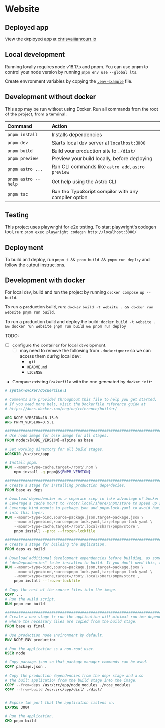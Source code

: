 # Website

## Deployed app

View the deployed app at
[chrisvaillancourt.io](https://www.chrisvaillancourt.io/)

## Local development

Running locally requires node v18.17.x and pnpm. You can use pnpm to control
your node version by running `pnpm env use --global lts`.

Create environment variables by copying the [`.env-example`](./env-example)
file.

## Development without docker

This app may be run without using Docker. Run all commands from the root of the
project, from a terminal:

| Command             | Action                                               |
| :------------------ | :--------------------------------------------------- |
| `pnpm install`      | Installs dependencies                                |
| `pnpm dev`          | Starts local dev server at `localhost:3000`          |
| `pnpm build`        | Build your production site to `./dist/`              |
| `pnpm preview`      | Preview your build locally, before deploying         |
| `pnpm astro ...`    | Run CLI commands like `astro add`, `astro preview`   |
| `pnpm astro --help` | Get help using the Astro CLI                         |
| `pnpm tsc`          | Run the TypeScript compiler with any compiler option |

## Testing

This project uses playwright for e2e testing. To start playwright's codegen
tool, run: `pnpm exec playwright codegen http://localhost:3000/  `

## Deployment

To build and deploy, run `pnpm i && pnpm build && pnpm run deploy` and follow
the output instructions.

## Development with docker

For local dev, build and run the project by running `docker compose up --build`.

To run a production build, run:
`docker build -t website . && docker run website pnpm run build`.

To run a production build and deploy the build:
`docker build -t website . && docker run website pnpm run build && pnpm run deploy`

TODO:

- [ ] configure the container for local development.
  - [ ] may need to remove the following from `.dockerignore` so we can access
        them during local dev:
    - `.git`
    - `README.md`
    - `LICENSE`
- Compare existing `Dockerfile` with the one generated by `docker init`:

```Dockerfile
# syntax=docker/dockerfile:1

# Comments are provided throughout this file to help you get started.
# If you need more help, visit the Dockerfile reference guide at
# https://docs.docker.com/engine/reference/builder/

ARG NODE_VERSION=18.15.0
ARG PNPM_VERSION=8.5.1

################################################################################
# Use node image for base image for all stages.
FROM node:${NODE_VERSION}-alpine as base

# Set working directory for all build stages.
WORKDIR /usr/src/app

# Install pnpm.
RUN --mount=type=cache,target=/root/.npm \
    npm install -g pnpm@${PNPM_VERSION}

################################################################################
# Create a stage for installing production dependecies.
FROM base as deps

# Download dependencies as a separate step to take advantage of Docker's caching.
# Leverage a cache mount to /root/.local/share/pnpm/store to speed up subsequent builds.
# Leverage bind mounts to package.json and pnpm-lock.yaml to avoid having to copy them
# into this layer.
RUN --mount=type=bind,source=package.json,target=package.json \
    --mount=type=bind,source=pnpm-lock.yaml,target=pnpm-lock.yaml \
    --mount=type=cache,target=/root/.local/share/pnpm/store \
    pnpm install --prod --frozen-lockfile

################################################################################
# Create a stage for building the application.
FROM deps as build

# Download additional development dependencies before building, as some projects require
# "devDependencies" to be installed to build. If you don't need this, remove this step.
RUN --mount=type=bind,source=package.json,target=package.json \
    --mount=type=bind,source=pnpm-lock.yaml,target=pnpm-lock.yaml \
    --mount=type=cache,target=/root/.local/share/pnpm/store \
    pnpm install --frozen-lockfile

# Copy the rest of the source files into the image.
COPY . .
# Run the build script.
RUN pnpm run build

################################################################################
# Create a new stage to run the application with minimal runtime dependencies
# where the necessary files are copied from the build stage.
FROM base as final

# Use production node environment by default.
ENV NODE_ENV production

# Run the application as a non-root user.
USER node

# Copy package.json so that package manager commands can be used.
COPY package.json .

# Copy the production dependencies from the deps stage and also
# the built application from the build stage into the image.
COPY --from=deps /usr/src/app/node_modules ./node_modules
COPY --from=build /usr/src/app/dist/ ./dist/


# Expose the port that the application listens on.
EXPOSE 3000

# Run the application.
CMD pnpm build

```
